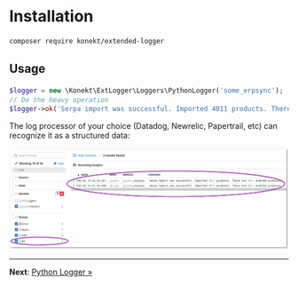# Installation

```bash
composer require konekt/extended-logger
```

## Usage

```php
$logger = new \Konekt\ExtLogger\Loggers\PythonLogger('some_erpsync');
// Do the heavy operation
$logger->ok('Serpa import was successful. Imported 4011 products. There are 4011 enabled products.');
```

The log processor of your choice (Datadog, Newrelic, Papertrail, etc) can recognize it as a
structured data:

![ok_logs_in_datadog](ok_logs_in_datadog.png)

---

**Next**: [Python Logger &raquo;](python-logger.md)
